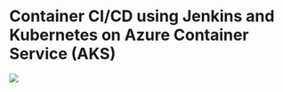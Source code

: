 
# Container CI/CD using Jenkins and Kubernetes on Azure Container Service (AKS)
<a href="https://portal.azure.com/#create/Microsoft.Template/uri/https%3A%2F%2Fraw.githubusercontent.com%2FTylerLu%2Fhello-world%2Fmaster%2Fjenkins-cicd-container%2Fazuredeploy.json" target="_blank">
    <img src="http://azuredeploy.net/deploybutton.png"/>
</a>
